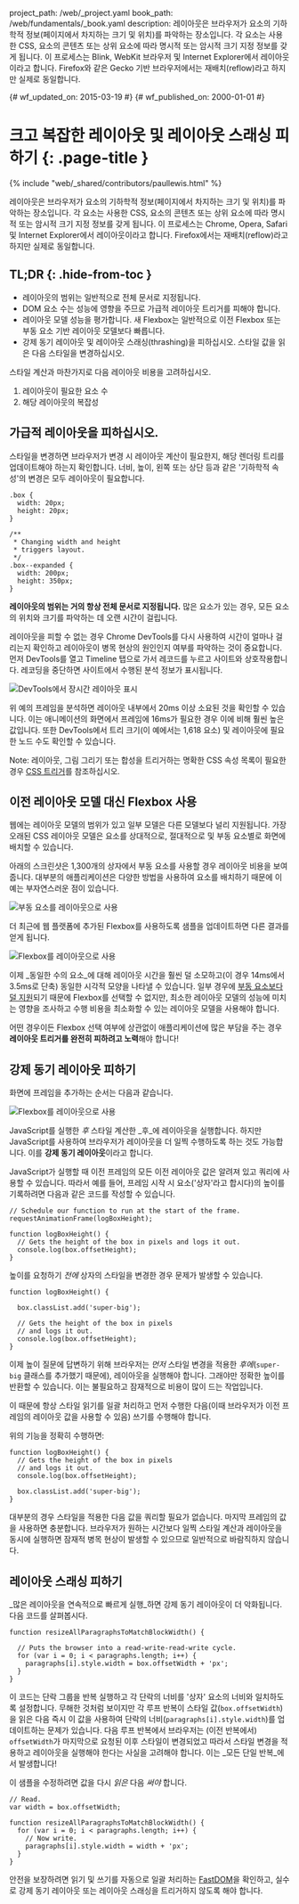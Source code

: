 project_path: /web/_project.yaml
book_path: /web/fundamentals/_book.yaml
description: 레이아웃은 브라우저가 요소의 기하학적 정보(페이지에서 차지하는 크기 및 위치)를 파악하는 장소입니다. 각 요소는 사용한 CSS, 요소의 콘텐츠 또는 상위 요소에 따라 명시적 또는 암시적 크기 지정 정보를 갖게 됩니다. 이 프로세스는 Blink, WebKit 브라우저 및 Internet Explorer에서 레이아웃이라고 합니다. Firefox와 같은 Gecko 기반 브라우저에서는 재배치(reflow)라고 하지만 실제로 동일합니다.

{# wf_updated_on: 2015-03-19 #}
{# wf_published_on: 2000-01-01 #}

# 크고 복잡한 레이아웃 및 레이아웃 스래싱 피하기 {: .page-title }

{% include "web/_shared/contributors/paullewis.html" %}


레이아웃은 브라우저가 요소의 기하학적 정보(페이지에서 차지하는 크기 및 위치)를 파악하는 장소입니다. 각 요소는 사용한 CSS, 요소의 콘텐츠 또는 상위 요소에 따라 명시적 또는 암시적 크기 지정 정보를 갖게 됩니다. 이 프로세스는 Chrome, Opera, Safari 및 Internet Explorer에서 레이아웃이라고 합니다. Firefox에서는 재배치(reflow)라고 하지만 실제로 동일합니다.

## TL;DR {: .hide-from-toc }
- 레이아웃의 범위는 일반적으로 전체 문서로 지정됩니다.
- DOM 요소 수는 성능에 영향을 주므로 가급적 레이아웃 트리거를 피해야 합니다.
- 레이아웃 모델 성능을 평가합니다. 새 Flexbox는 일반적으로 이전 Flexbox 또는 부동 요소 기반 레이아웃 모델보다 빠릅니다.
- 강제 동기 레이아웃 및 레이아웃 스래싱(thrashing)을 피하십시오. 스타일 값을 읽은 다음 스타일을 변경하십시오.


스타일 계산과 마찬가지로 다음 레이아웃 비용을 고려하십시오.

1. 레이아웃이 필요한 요소 수
2. 해당 레이아웃의 복잡성

## 가급적 레이아웃을 피하십시오.

스타일을 변경하면 브라우저가 변경 시 레이아웃 계산이 필요한지, 해당 렌더링 트리를 업데이트해야 하는지 확인합니다. 너비, 높이, 왼쪽 또는 상단 등과 같은 '기하학적 속성'의 변경은 모두 레이아웃이 필요합니다.


    .box {
      width: 20px;
      height: 20px;
    }
    
    /**
     * Changing width and height
     * triggers layout.
     */
    .box--expanded {
      width: 200px;
      height: 350px;
    }
    

**레이아웃의 범위는 거의 항상 전체 문서로 지정됩니다.** 많은 요소가 있는 경우, 모든 요소의 위치와 크기를 파악하는 데 오랜 시간이 걸립니다.

레이아웃을 피할 수 없는 경우 Chrome DevTools를 다시 사용하여 시간이 얼마나 걸리는지 확인하고 레이아웃이 병목 현상의 원인인지 여부를 파악하는 것이 중요합니다. 먼저 DevTools를 열고 Timeline 탭으로 가서 레코드를 누르고 사이트와 상호작용합니다. 레코딩을 중단하면 사이트에서 수행된 분석 정보가 표시됩니다.

<img src="images/avoid-large-complex-layouts-and-layout-thrashing/big-layout.jpg"  alt="DevTools에서 장시간 레이아웃 표시" />

위 예의 프레임을 분석하면 레이아웃 내부에서 20ms 이상 소요된 것을 확인할 수 있습니다. 이는 애니메이션의 화면에서 프레임에 16ms가 필요한 경우 이에 비해 훨씬 높은 값입니다. 또한 DevTools에서 트리 크기(이 예에서는 1,618 요소) 및 레이아웃에 필요한 노드 수도 확인할 수 있습니다.

Note: 레이아웃, 그림 그리기 또는 합성을 트리거하는 명확한 CSS 속성 목록이 필요한 경우 <a href='http://csstriggers.com/'>CSS 트리거</a>를 참조하십시오.

## 이전 레이아웃 모델 대신 Flexbox 사용
웹에는 레이아웃 모델의 범위가 있고 일부 모델은 다른 모델보다 널리 지원됩니다. 가장 오래된 CSS 레이아웃 모델은 요소를 상대적으로, 절대적으로 및 부동 요소별로 화면에 배치할 수 있습니다.

아래의 스크린샷은 1,300개의 상자에서 부동 요소를 사용할 경우 레이아웃 비용을 보여줍니다. 대부분의 애플리케이션은 다양한 방법을 사용하여 요소를 배치하기 때문에 이 예는 부자연스러운 점이 있습니다.

<img src="images/avoid-large-complex-layouts-and-layout-thrashing/layout-float.jpg"  alt="부동 요소를 레이아웃으로 사용" />

더 최근에 웹 플랫폼에 추가된 Flexbox를 사용하도록 샘플을 업데이트하면 다른 결과를 얻게 됩니다.

<img src="images/avoid-large-complex-layouts-and-layout-thrashing/layout-flex.jpg"  alt="Flexbox를 레이아웃으로 사용" />

이제 _동일한 수의 요소_에 대해 레이아웃 시간을 훨씬 덜 소모하고(이 경우 14ms에서 3.5ms로 단축) 동일한 시각적 모양을 나타낼 수 있습니다. 일부 경우에 [부동 요소보다 덜 지원](http://caniuse.com/#search=flexbox)되기 때문에 Flexbox를 선택할 수 없지만, 최소한 레이아웃 모델의 성능에 미치는 영향을 조사하고 수행 비용을 최소화할 수 있는 레이아웃 모델을 사용해야 합니다.

어떤 경우이든 Flexbox 선택 여부에 상관없이 애플리케이션에 많은 부담을 주는 경우 **레이아웃 트리거를 완전히 피하려고 노력**해야 합니다!

## 강제 동기 레이아웃 피하기
화면에 프레임을 추가하는 순서는 다음과 같습니다.

<img src="images/avoid-large-complex-layouts-and-layout-thrashing/frame.jpg"  alt="Flexbox를 레이아웃으로 사용" />

JavaScript를 실행한 _후_ 스타일 계산한 _후_에 레이아웃을 실행합니다. 하지만 JavaScript를 사용하여 브라우저가 레이아웃을 더 일찍 수행하도록 하는 것도 가능합니다. 이를 **강제 동기 레이아웃**이라고 합니다.

JavaScript가 실행할 때 이전 프레임의 모든 이전 레이아웃 값은 알려져 있고 쿼리에 사용할 수 있습니다. 따라서 예를 들어, 프레임 시작 시 요소('상자'라고 합시다)의 높이를 기록하려면 다음과 같은 코드를 작성할 수 있습니다.


    // Schedule our function to run at the start of the frame.
    requestAnimationFrame(logBoxHeight);
    
    function logBoxHeight() {
      // Gets the height of the box in pixels and logs it out.
      console.log(box.offsetHeight);
    }
    

높이를 요청하기 _전에_ 상자의 스타일을 변경한 경우 문제가 발생할 수 있습니다.


    function logBoxHeight() {
    
      box.classList.add('super-big');
    
      // Gets the height of the box in pixels
      // and logs it out.
      console.log(box.offsetHeight);
    }
    

이제 높이 질문에 답변하기 위해 브라우저는 _먼저_ 스타일 변경을 적용한 _후에_(`super-big` 클래스를 추가했기 때문에), 레이아웃을 실행해야 합니다. 그래야만 정확한 높이를 반환할 수 있습니다. 이는 불필요하고 잠재적으로 비용이 많이 드는 작업입니다.

이 때문에 항상 스타일 읽기를 일괄 처리하고 먼저 수행한 다음(이때 브라우저가 이전 프레임의 레이아웃 값을 사용할 수 있음) 쓰기를 수행해야 합니다.

위의 기능을 정확히 수행하면:


    function logBoxHeight() {
      // Gets the height of the box in pixels
      // and logs it out.
      console.log(box.offsetHeight);
    
      box.classList.add('super-big');
    }
    

대부분의 경우 스타일을 적용한 다음 값을 쿼리할 필요가 없습니다. 마지막 프레임의 값을 사용하면 충분합니다. 브라우저가 원하는 시간보다 일찍 스타일 계산과 레이아웃을 동시에 실행하면 잠재적 병목 현상이 발생할 수 있으므로 일반적으로 바람직하지 않습니다.

## 레이아웃 스래싱 피하기
_많은 레이아웃을 연속적으로 빠르게 실행_하면 강제 동기 레이아웃이 더 악화됩니다. 다음 코드를 살펴봅시다.


    function resizeAllParagraphsToMatchBlockWidth() {
    
      // Puts the browser into a read-write-read-write cycle.
      for (var i = 0; i < paragraphs.length; i++) {
        paragraphs[i].style.width = box.offsetWidth + 'px';
      }
    }
    

이 코드는 단락 그룹을 반복 실행하고 각 단락의 너비를 '상자' 요소의 너비와 일치하도록 설정합니다. 무해한 것처럼 보이지만 각 루프 반복이 스타일 값(`box.offsetWidth`)을 읽은 다음 즉시 이 값을 사용하여 단락의 너비(`paragraphs[i].style.width`)를 업데이트하는 문제가 있습니다. 다음 루프 반복에서 브라우저는 (이전 반복에서) `offsetWidth`가 마지막으로 요청된 이후 스타일이 변경되었고 따라서 스타일 변경을 적용하고 레이아웃을 실행해야 한다는 사실을 고려해야 합니다. 이는 _모든 단일 반복_에서 발생합니다!

이 샘플을 수정하려면 값을 다시 _읽은_ 다음 _써야_ 합니다.


    // Read.
    var width = box.offsetWidth;
    
    function resizeAllParagraphsToMatchBlockWidth() {
      for (var i = 0; i < paragraphs.length; i++) {
        // Now write.
        paragraphs[i].style.width = width + 'px';
      }
    }
    

안전을 보장하려면 읽기 및 쓰기를 자동으로 일괄 처리하는 [FastDOM](https://github.com/wilsonpage/fastdom)을 확인하고, 실수로 강제 동기 레이아웃 또는 레이아웃 스래싱을 트리거하지 않도록 해야 합니다.


